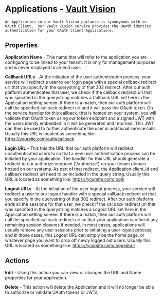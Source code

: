 Applications - [Vault Vision](https://vaultvision.com) 
========

```{note} OAuth Client
An Application in our Vault Vision parlance is synonymous with an OAuth Client.  Our Vault Vision service provides the OAuth identity authentication for your OAuth Client Applications.
```

## Properties

**Application Name** - This name that will refer to the application you are configuring to be linked to your tenant.  It is only for management purposes and is never displayed to an end user.

**Callback URLs** - At the initiation of the user authentication process, your service will redirect a user to our login page with a special callback redirect uri that you specify in the querystring of that 302 redirect.  After our auth platform authenticates that user, we check if the callback redirect uri that was specified in the querystring matches a Callback URL set here in the Application setting screen.  If there is a match, then our auth platform will call the specified callback redirect uri and it will pass the OAuth token.  On the service handler for this callback, that is hosted on your system, you will validate that OAuth token using our token endpoint and a signed JWT with the users idenity embedded in it will be generated and returned.  This JWT can then be used to further authenticate the user in additional service calls. Usually this URL is located as something like: https://yoursite.com/auth/callback 

**Login URL** - This this the URL that our auth platform will redirect unauthenticated users to so that a new user authentication process can be initiated by your application.  The handler for this URL should generate a redirect to our authorize endpoint ('/authorize') on your tenant domain hosted on our systems.  As part of that redirect, the Application client_id and callback redirect uri need to be included in the query string.  Usually this URL is located as something like: https://yoursite.com/login 

**Logout URLs** - At the initiation of the user logout process, your service will redirect a user to our logout handler with a special callback redirect uri that you specify in the querystring of that 302 redirect.  After our auth platform ends all the sessions for that user, we check if the callback redirect uri that was specified in the querystring matches a Logout URL set here in the Application setting screen.  If there is a match, then our auth platform will call the specified callback redirect uri so that your application can finish any remaining session closures if needed.  In most cases, applications will usually remove any user sessions prior to initiating a user logout process, and in those cases, this Logout URL can simply be the home page, or whatever page you want to drop off newly logged out users.  Usually this URL is located as something like: https://yoursite.com/loggedout

## Actions

**Edit** - Using this action you can view or changes the URL and Name properties for your application.

**Delete** - This action will delete the Application and it will no longer be able to authorize or validate OAuth tokens or JWTs.
